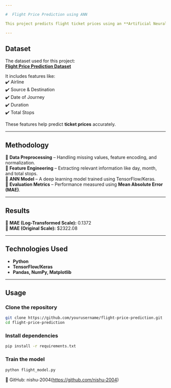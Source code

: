 ```yaml
---

#  Flight Price Prediction using ANN  

This project predicts flight ticket prices using an **Artificial Neural Network (ANN)**. The model is trained on a dataset containing flight details such as airline, source, destination, duration, and date of journey.  

---
```


##  Dataset  

The dataset used for this project:  
 **[Flight Price Prediction Dataset](https://www.kaggle.com/datasets/shubhambathwal/flight-price-prediction)**  

It includes features like:  
✔️ Airline  
✔️ Source & Destination  
✔️ Date of Journey  
✔️ Duration  
✔️ Total Stops  

These features help predict **ticket prices** accurately.  

---

##  Methodology  

🔹 **Data Preprocessing** – Handling missing values, feature encoding, and normalization.  
🔹 **Feature Engineering** – Extracting relevant information like day, month, and total stops.  
🔹 **ANN Model** – A deep learning model trained using TensorFlow/Keras.  
🔹 **Evaluation Metrics** – Performance measured using **Mean Absolute Error (MAE)**.  

---

##  Results  

🔹 **MAE (Log-Transformed Scale):** 0.1372  
🔹 **MAE (Original Scale):** $2322.08  

---

##  Technologies Used  

- **Python**  
- **TensorFlow/Keras**  
- **Pandas, NumPy, Matplotlib**  

---

##  Usage  

### Clone the repository  
```bash
git clone https://github.com/yourusername/flight-price-prediction.git
cd flight-price-prediction
```

### Install dependencies  
```bash
pip install -r requirements.txt
```

### Train the model  
```bash
python flight_model.py
```
🔗 GitHub: nishu-2004(https://github.com/nishu-2004)  

